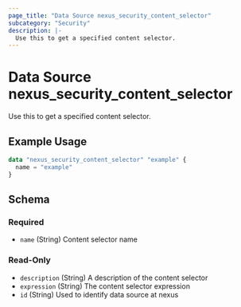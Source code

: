 ```yaml
---
page_title: "Data Source nexus_security_content_selector"
subcategory: "Security"
description: |-
  Use this to get a specified content selector.
---
```

# Data Source nexus_security_content_selector
Use this to get a specified content selector.
## Example Usage
```terraform
data "nexus_security_content_selector" "example" {
  name = "example"
}
```
<!-- schema generated by tfplugindocs -->
## Schema

### Required

- `name` (String) Content selector name

### Read-Only

- `description` (String) A description of the content selector
- `expression` (String) The content selector expression
- `id` (String) Used to identify data source at nexus
